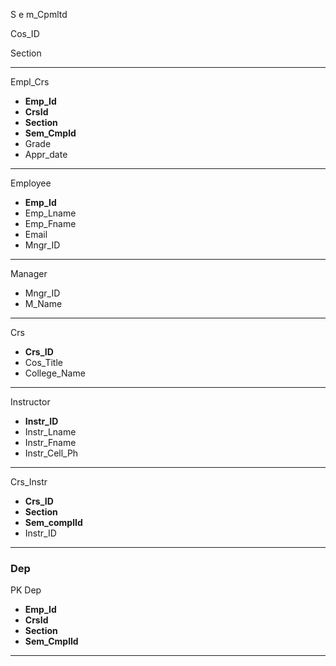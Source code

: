 

S e m_Cpmltd

Cos_ID

Section

---

Empl_Crs

- **Emp_Id**
- **CrsId**
- **Section**
- **Sem_Cmpld**
- Grade
- Appr_date

---

Employee

- **Emp_Id**
- Emp_Lname
- Emp_Fname
- Email
- Mngr_ID

---

Manager

- Mngr_ID
- M_Name

---

Crs

- **Crs_ID**
- Cos_Title
- College_Name

---

Instructor

- **Instr_ID**
- Instr_Lname
- Instr_Fname
- Instr_Cell_Ph

---

Crs_Instr

- **Crs_ID**
- **Section**
- **Sem_complId**
- Instr_ID

---

### Dep

PK Dep

- **Emp_Id**
- **CrsId**
- **Section**
- **Sem_CmplId**

---

